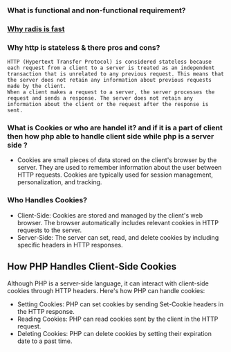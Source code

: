 ### What is functional and non-functional requirement?
### [Why radis is fast](https://www.youtube.com/shorts/x8lcdDbKZto)
### Why http is stateless & there pros and cons?
    HTTP (Hypertext Transfer Protocol) is considered stateless because each request from a client to a server is treated as an independent transaction that is unrelated to any previous request. This means that the server does not retain any information about previous requests made by the client.
    When a client makes a request to a server, the server processes the request and sends a response. The server does not retain any information about the client or the request after the response is sent.
### What is Cookies or who are handel it? and if it is a part of client then how php able to handle client side while php is a server side ?

- Cookies are small pieces of data stored on the client's browser by the server. They are used to remember information about the user between HTTP requests. Cookies are typically used for session management, personalization, and tracking.

### Who Handles Cookies?
- Client-Side: Cookies are stored and managed by the client's web browser. The browser automatically includes relevant cookies in HTTP requests to the server.
- Server-Side: The server can set, read, and delete cookies by including specific headers in HTTP responses.

## How PHP Handles Client-Side Cookies
Although PHP is a server-side language, it can interact with client-side cookies through HTTP headers. 
Here's how PHP can handle cookies:
- Setting Cookies: PHP can set cookies by sending Set-Cookie headers in the HTTP response.
- Reading Cookies: PHP can read cookies sent by the client in the HTTP request.
- Deleting Cookies: PHP can delete cookies by setting their expiration date to a past time.